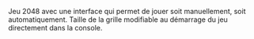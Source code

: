 Jeu 2048 avec une interface qui permet de jouer soit manuellement, soit automatiquement.
Taille de la grille modifiable au démarrage du jeu directement dans la console.
